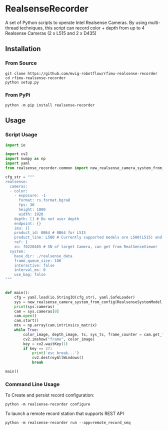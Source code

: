 # RealsenseRecorder

A set of Python scripts to operate Intel Realsense Cameras. By using multi-thread techniques, this script can record color + depth from up to 4 Realsense Cameras (2 x L515 and 2 x D435)

## Installation

### From Source

```shell
git clone https://github.com/mvig-robotflow/rfimu-realsense-recorder
cd rfimu-realsense-recorder
python setup.py
```

### From PyPi

```shell
python -m pip install realsense-recorder
```

## Usage

### Script Usage

```python
import io

import cv2
import numpy as np
import yaml
from realsense_recorder.common import new_realsense_camera_system_from_config, RealsenseSystemModel

cfg_str = """
realsense:
  cameras:
  - color:
    - exposure: -1
      format: rs.format.bgra8
      fps: 30
      height: 1080
      width: 1920
    depth: [] # Do not user depth 
    endpoint: {}
    imu: []
    product_id: 0B64 # 0B64 for L515
    product_line: L500 # Currently supported models are L500(L515) and D400(D435)
    ref: 1
    sn: f0220485 # SN of target Camera, can get from RealSenseViewer
  system:
    base_dir: ./realsense_data
    frame_queue_size: 100
    interactive: false
    interval_ms: 0
    use_bag: false
"""


def main():
    cfg = yaml.load(io.StringIO(cfg_str), yaml.SafeLoader)
    sys = new_realsense_camera_system_from_config(RealsenseSystemModel, cfg['realsense'], None)
    print(sys.cameras)
    cam = sys.cameras[0]
    cam.open()
    cam.start()
    mtx = np.array(cam.intrinsics_matrix)
    while True:
        color_image, depth_image, ts, sys_ts, frame_counter = cam.get_frames()
        cv2.imshow("frame", color_image)
        key = cv2.waitKey(1)
        if key == 27:
            print('esc break...')
            cv2.destroyAllWindows()
            break

main()
```

### Command Line Usage

To Create and persist record configuration:

```shell
python -m realsense-recorder configure
```

To launch a remote record station that supports REST API

```shell
python -m realsense-recorder run --app=remote_record_seq
```
